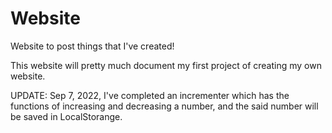 # Website
Website to post things that I've created! 

This website will pretty much document my first project of creating my own website. 

UPDATE: Sep 7, 2022, I've completed an incrementer which has the functions of increasing and decreasing a number, and the said number will be saved in LocalStorange.

